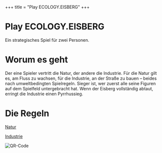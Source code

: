 +++
title = "Play ECOLOGY.EISBERG"
+++

# Play ECOLOGY.EISBERG

Ein strategisches Spiel für zwei Personen.

# Worum es geht

Der eine Spieler vertritt die Natur, der andere die Industrie.
Für die Natur gilt es, am Fluss zu wachsen, für die Industrie, an der Straße zu bauen – beides nach umweltbedingten Spielregeln.
Sieger ist, wer zuerst alle seine Figuren auf dem Spielfeld untergebracht hat.
Wenn der Eisberg vollständig abtaut, erringt die Industrie einen Pyrrhussieg.

# Die Regeln

[Natur](@/natur.md)

[Industrie](@/industrie.md)

![QR-Code](play-ecology-eisberg.github.io.png)
